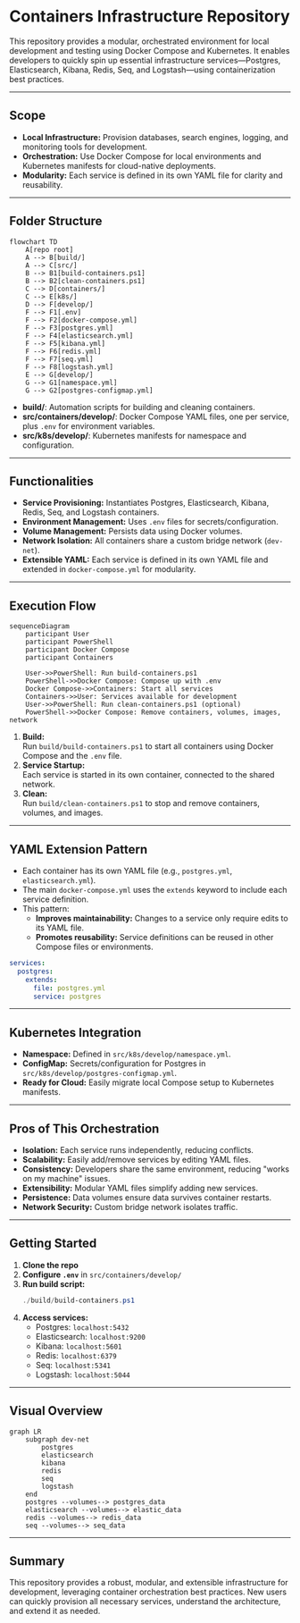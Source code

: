 # Containers Infrastructure Repository

This repository provides a modular, orchestrated environment for local development and testing using Docker Compose and Kubernetes. It enables developers to quickly spin up essential infrastructure services—Postgres, Elasticsearch, Kibana, Redis, Seq, and Logstash—using containerization best practices.

---

## Scope

- **Local Infrastructure:** Provision databases, search engines, logging, and monitoring tools for development.
- **Orchestration:** Use Docker Compose for local environments and Kubernetes manifests for cloud-native deployments.
- **Modularity:** Each service is defined in its own YAML file for clarity and reusability.

---

## Folder Structure

```mermaid
flowchart TD
    A[repo root]
    A --> B[build/]
    A --> C[src/]
    B --> B1[build-containers.ps1]
    B --> B2[clean-containers.ps1]
    C --> D[containers/]
    C --> E[k8s/]
    D --> F[develop/]
    F --> F1[.env]
    F --> F2[docker-compose.yml]
    F --> F3[postgres.yml]
    F --> F4[elasticsearch.yml]
    F --> F5[kibana.yml]
    F --> F6[redis.yml]
    F --> F7[seq.yml]
    F --> F8[logstash.yml]
    E --> G[develop/]
    G --> G1[namespace.yml]
    G --> G2[postgres-configmap.yml]
```

- **build/**: Automation scripts for building and cleaning containers.
- **src/containers/develop/**: Docker Compose YAML files, one per service, plus `.env` for environment variables.
- **src/k8s/develop/**: Kubernetes manifests for namespace and configuration.

---

## Functionalities

- **Service Provisioning:** Instantiates Postgres, Elasticsearch, Kibana, Redis, Seq, and Logstash containers.
- **Environment Management:** Uses `.env` files for secrets/configuration.
- **Volume Management:** Persists data using Docker volumes.
- **Network Isolation:** All containers share a custom bridge network (`dev-net`).
- **Extensible YAML:** Each service is defined in its own YAML file and extended in `docker-compose.yml` for modularity.

---

## Execution Flow

```mermaid
sequenceDiagram
    participant User
    participant PowerShell
    participant Docker Compose
    participant Containers

    User->>PowerShell: Run build-containers.ps1
    PowerShell->>Docker Compose: Compose up with .env
    Docker Compose->>Containers: Start all services
    Containers->>User: Services available for development
    User->>PowerShell: Run clean-containers.ps1 (optional)
    PowerShell->>Docker Compose: Remove containers, volumes, images, network
```

1. **Build:**  
   Run `build/build-containers.ps1` to start all containers using Docker Compose and the `.env` file.
2. **Service Startup:**  
   Each service is started in its own container, connected to the shared network.
3. **Clean:**  
   Run `build/clean-containers.ps1` to stop and remove containers, volumes, and images.

---

## YAML Extension Pattern

- Each container has its own YAML file (e.g., `postgres.yml`, `elasticsearch.yml`).
- The main `docker-compose.yml` uses the `extends` keyword to include each service definition.
- This pattern:
  - **Improves maintainability:** Changes to a service only require edits to its YAML file.
  - **Promotes reusability:** Service definitions can be reused in other Compose files or environments.

```yaml
services:
  postgres:
    extends:
      file: postgres.yml
      service: postgres
```

---

## Kubernetes Integration

- **Namespace:** Defined in `src/k8s/develop/namespace.yml`.
- **ConfigMap:** Secrets/configuration for Postgres in `src/k8s/develop/postgres-configmap.yml`.
- **Ready for Cloud:** Easily migrate local Compose setup to Kubernetes manifests.

---

## Pros of This Orchestration

- **Isolation:** Each service runs independently, reducing conflicts.
- **Scalability:** Easily add/remove services by editing YAML files.
- **Consistency:** Developers share the same environment, reducing "works on my machine" issues.
- **Extensibility:** Modular YAML files simplify adding new services.
- **Persistence:** Data volumes ensure data survives container restarts.
- **Network Security:** Custom bridge network isolates traffic.

---

## Getting Started

1. **Clone the repo**
2. **Configure `.env`** in `src/containers/develop/`
3. **Run build script:**  
   ```powershell
   ./build/build-containers.ps1
   ```
4. **Access services:**  
   - Postgres: `localhost:5432`
   - Elasticsearch: `localhost:9200`
   - Kibana: `localhost:5601`
   - Redis: `localhost:6379`
   - Seq: `localhost:5341`
   - Logstash: `localhost:5044`

---

## Visual Overview

```mermaid
graph LR
    subgraph dev-net
        postgres
        elasticsearch
        kibana
        redis
        seq
        logstash
    end
    postgres --volumes--> postgres_data
    elasticsearch --volumes--> elastic_data
    redis --volumes--> redis_data
    seq --volumes--> seq_data
```

---

## Summary

This repository provides a robust, modular, and extensible infrastructure for development, leveraging container orchestration best practices. New users can quickly provision all necessary services, understand the architecture, and extend it as needed.
